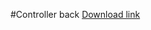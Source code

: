 #Controller back
[Download link](https://mega.nz/#!ypNQSThT!WWTJrULTFszfybBIupslklLBbEy1CUKCL4_L-KBYdg8)
